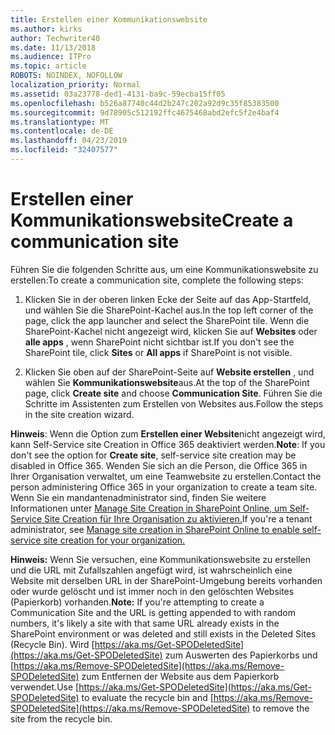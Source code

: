 ```yaml
---
title: Erstellen einer Kommunikationswebsite
ms.author: kirks
author: Techwriter40
ms.date: 11/13/2018
ms.audience: ITPro
ms.topic: article
ROBOTS: NOINDEX, NOFOLLOW
localization_priority: Normal
ms.assetid: 03a23778-ded1-4131-ba9c-59ecba15ff05
ms.openlocfilehash: b526a87740c44d2b247c202a92d9c35f85383500
ms.sourcegitcommit: 9d78905c512192ffc4675468abd2efc5f2e4baf4
ms.translationtype: MT
ms.contentlocale: de-DE
ms.lasthandoff: 04/23/2019
ms.locfileid: "32407577"
---
```

# <a name="create-a-communication-site"></a><span data-ttu-id="3bdc9-102">Erstellen einer Kommunikationswebsite</span><span class="sxs-lookup"><span data-stu-id="3bdc9-102">Create a communication site</span></span>

<span data-ttu-id="3bdc9-103">Führen Sie die folgenden Schritte aus, um eine Kommunikationswebsite zu erstellen:</span><span class="sxs-lookup"><span data-stu-id="3bdc9-103">To create a communication site, complete the following steps:</span></span> 
  
1. <span data-ttu-id="3bdc9-104">Klicken Sie in der oberen linken Ecke der Seite auf das App-Startfeld, und wählen Sie die SharePoint-Kachel aus.</span><span class="sxs-lookup"><span data-stu-id="3bdc9-104">In the top left corner of the page, click the app launcher and select the SharePoint tile.</span></span> <span data-ttu-id="3bdc9-105">Wenn die SharePoint-Kachel nicht angezeigt wird, klicken Sie auf **Websites** oder **alle apps** , wenn SharePoint nicht sichtbar ist.</span><span class="sxs-lookup"><span data-stu-id="3bdc9-105">If you don't see the SharePoint tile, click **Sites** or **All apps** if SharePoint is not visible.</span></span> 
    
2. <span data-ttu-id="3bdc9-106">Klicken Sie oben auf der SharePoint-Seite auf **Website erstellen** , und wählen Sie **Kommunikationswebsite**aus.</span><span class="sxs-lookup"><span data-stu-id="3bdc9-106">At the top of the SharePoint page, click **Create site** and choose **Communication Site**.</span></span> <span data-ttu-id="3bdc9-107">Führen Sie die Schritte im Assistenten zum Erstellen von Websites aus.</span><span class="sxs-lookup"><span data-stu-id="3bdc9-107">Follow the steps in the site creation wizard.</span></span> 
    
 <span data-ttu-id="3bdc9-108">**Hinweis**: Wenn die Option zum **Erstellen einer Website**nicht angezeigt wird, kann Self-Service site Creation in Office 365 deaktiviert werden.</span><span class="sxs-lookup"><span data-stu-id="3bdc9-108">**Note**: If you don't see the option for **Create site**, self-service site creation may be disabled in Office 365.</span></span> <span data-ttu-id="3bdc9-109">Wenden Sie sich an die Person, die Office 365 in Ihrer Organisation verwaltet, um eine Teamwebsite zu erstellen.</span><span class="sxs-lookup"><span data-stu-id="3bdc9-109">Contact the person administering Office 365 in your organization to create a team site.</span></span> <span data-ttu-id="3bdc9-110">Wenn Sie ein mandantenadministrator sind, finden Sie weitere Informationen unter [Manage Site Creation in SharePoint Online, um Self-Service Site Creation für Ihre Organisation zu aktivieren.](https://go.microsoft.com/fwlink/?linkid=2018780)</span><span class="sxs-lookup"><span data-stu-id="3bdc9-110">If you're a tenant administrator, see [Manage site creation in SharePoint Online to enable self-service site creation for your organization.](https://go.microsoft.com/fwlink/?linkid=2018780)</span></span>
  
 <span data-ttu-id="3bdc9-111">**Hinweis:** Wenn Sie versuchen, eine Kommunikationswebsite zu erstellen und die URL mit Zufallszahlen angefügt wird, ist wahrscheinlich eine Website mit derselben URL in der SharePoint-Umgebung bereits vorhanden oder wurde gelöscht und ist immer noch in den gelöschten Websites (Papierkorb) vorhanden.</span><span class="sxs-lookup"><span data-stu-id="3bdc9-111">**Note:** If you're attempting to create a Communication Site and the URL is getting appended to with random numbers, it's likely a site with that same URL already exists in the SharePoint environment or was deleted and still exists in the Deleted Sites (Recycle Bin).</span></span> <span data-ttu-id="3bdc9-112">Wird [https://aka.ms/Get-SPODeletedSite](https://aka.ms/Get-SPODeletedSite) zum Auswerten des Papierkorbs und [https://aka.ms/Remove-SPODeletedSite](https://aka.ms/Remove-SPODeletedSite) zum Entfernen der Website aus dem Papierkorb verwendet.</span><span class="sxs-lookup"><span data-stu-id="3bdc9-112">Use [https://aka.ms/Get-SPODeletedSite](https://aka.ms/Get-SPODeletedSite) to evaluate the recycle bin and [https://aka.ms/Remove-SPODeletedSite](https://aka.ms/Remove-SPODeletedSite) to remove the site from the recycle bin.</span></span> 
  

